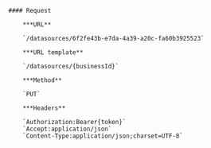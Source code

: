     #### Request

        ***URL**

        `/datasources/6f2fe43b-e7da-4a39-a20c-fa60b3925523`

        ***URL template**

        `/datasources/{businessId}`

        ***Method**

        `PUT`

        ***Headers**

        `Authorization:Bearer{token}`
        `Accept:application/json`
        `Content-Type:application/json;charset=UTF-8`
